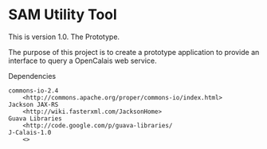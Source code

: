 SAM Utility Tool
===

This is version 1.0. The Prototype.

The purpose of this project is to create a prototype application to 
provide an interface to query a OpenCalais web service.

Dependencies

	commons-io-2.4
		<http://commons.apache.org/proper/commons-io/index.html> 
    Jackson JAX-RS 
    	<http://wiki.fasterxml.com/JacksonHome>
    Guava Libraries 	
    	<http://code.google.com/p/guava-libraries/
    J-Calais-1.0 
    	<>